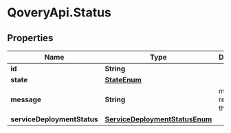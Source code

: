 # QoveryApi.Status

## Properties

Name | Type | Description | Notes
------------ | ------------- | ------------- | -------------
**id** | **String** |  | [optional] 
**state** | [**StateEnum**](StateEnum.md) |  | 
**message** | **String** | message related to the state | [optional] 
**serviceDeploymentStatus** | [**ServiceDeploymentStatusEnum**](ServiceDeploymentStatusEnum.md) |  | [optional] 


